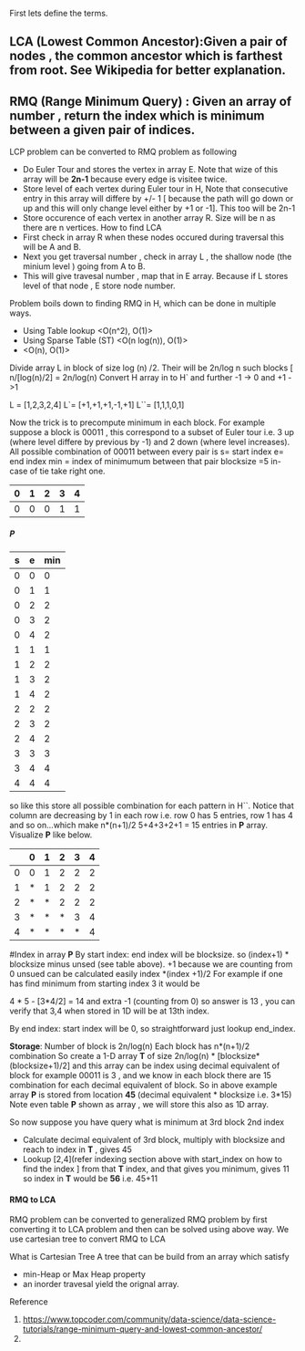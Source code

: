First lets define the terms.

## LCA (Lowest Common Ancestor):Given a pair of nodes , the common ancestor which is farthest from root. See Wikipedia for better explanation.
## RMQ (Range Minimum Query) : Given an array of number , return the index which is minimum between a given pair of indices.

LCP problem can be converted to RMQ problem as following
* Do Euler Tour and stores the vertex  in array E. Note that wize of this array will be __2n-1__ because every edge is visitee twice.
* Store level of each vertex during Euler tour in H, Note that consecutive entry in this array will differe by +/- 1 [ because the path will go down or up and this will only change level either by +1 or -1]. This too will be 2n-1
* Store occurence of each vertex in another array R. Size will be n as there are n vertices.
How to find LCA
* First check in array R when these nodes occured during traversal this will be A and B.
* Next you get traversal number , check in array L , the shallow node (the minium level ) going from A to B.
* This will give travesal number , map that in E array. Because if L stores level of that node , E store node number.

Problem boils down to finding RMQ in H, which can be done in multiple ways.
* Using Table lookup <O(n^2), O(1)>
* Using Sparse Table (ST) <O(n log(n)), O(1)>
* <O(n), O(1)> 

Divide array L in block of size log (n) /2. Their will be 2n/log n such blocks  [ n/[log(n)/2] = 2n/log(n)
Convert H array in to H` and further -1 -> 0 and +1 ->1

L = [1,2,3,2,4]
L`= [+1,+1,+1,-1,+1]
L``= [1,1,1,0,1]

Now the trick is to precompute minimum in each block.
For example suppose a block is  00011 , this correspond to a subset of Euler tour i.e. 3 up (where level differe by previous by -1) and 2 down (where level increases).
All possible combination of 00011 between every pair is
s= start index
e= end index 
min = index of minimumum between that pair 
blocksize =5
in-case of tie take right one.

|0|1|2|3|4|
|---|---|---|---|---|
|0|0|0|1|1|

##### P
|s|e|min|
|---|---|---|
|0|0|0|
|0|1|1|
|0|2|2|
|0|3|2|
|0|4|2|
|1|1|1|
|1|2|2|
|1|3|2|
|1|4|2|
|2|2|2|
|2|3|2|
|2|4|2|
|3|3|3|
|3|4|4|
|4|4|4|

so like this store all possible combination for each pattern in H``.
Notice that column are decreasing by 1 in each row i.e. row 0 has 5 entries, row 1 has 4 and so on...which make n*(n+1)/2
5+4+3+2+1 = 15 entries in __P__ array.
Visualize __P__ like below.

||0|1|2|3|4|
|---|---|---|---|---|---|
|0|0|1|2|2|2|
|1|*|1|2|2|2|
|2|*|*|2|2|2|
|3|*|*|*|3|4|
|4|*|*|*|*|4|



#Index in array __P__
By start index: end index will be blocksize.
so (index+1) * blocksize minus unsed (see table above). +1 because we are counting from 0
unsued can be calculated easily index *(index +1)/2
For example if one has find minimum from starting index 3 it would be 

4 * 5 - [3*4/2] = 14 and extra -1 (counting from 0) so answer is 13 , you can verify that 3,4 when stored in 1D will be at 13th index.


By end index: start index will be 0, so straightforward just lookup end_index. 

__Storage__:
Number of block is  2n/log(n)
Each block has n*(n+1)/2 combination
So create a 1-D array __T__ of size 2n/log(n) * [blocksize*(blocksize+1)/2] 
and this array can be index using decimal equivalent of block 
for example 00011 is 3 , and we know in each block  there are 15 combination for each decimal equivalent of block.
So in above example array __P__ is stored from location __45__ (decimal equivalent * blocksize i.e. 3*15)
Note even table __P__ shown as array , we will store this also as 1D array.

So now suppose  you have query what is minimum at 3rd block 2nd index

* Calculate decimal equivalent of 3rd block, multiply with blocksize and reach to index in __T__ , gives 45
* Lookup [2,4](refer indexing section above with start_index on how to find the index ] from that __T__ index, and that gives you minimum, gives 11
so index in __T__ would be __56__ i.e. 45+11

 
 


#### RMQ to LCA
RMQ problem can be converted to generalized RMQ problem by first converting it to LCA problem and then can be solved using above way.
We use cartesian tree to convert RMQ to LCA

What is Cartesian Tree
 A tree that can be build from an array which satisfy
* min-Heap or Max Heap property
* an inorder travesal yield the orignal array.



Reference
1. https://www.topcoder.com/community/data-science/data-science-tutorials/range-minimum-query-and-lowest-common-ancestor/
2. 

